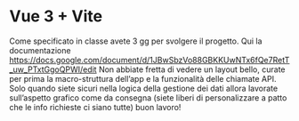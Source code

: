 # Vue 3 + Vite

Come specificato in classe avete 3 gg per svolgere il progetto.
Qui la documentazione
https://docs.google.com/document/d/1JBwSbzVo88GBKKUwNTx6fQe7RetT_uw_PTxtGgoQPWI/edit
Non abbiate fretta di vedere un layout bello, curate per prima la macro-struttura dell’app e la funzionalità delle chiamate API.
Solo quando siete sicuri nella logica della gestione dei dati allora lavorate sull’aspetto grafico come da consegna (siete liberi di personalizzare a patto che le info richieste ci siano tutte)
buon lavoro!
